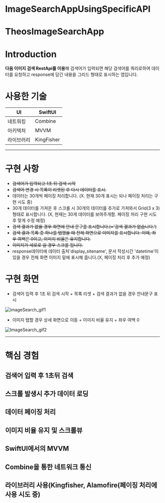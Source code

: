 # ImageSearchAppUsingSpecificAPI

# TheosImageSearchApp


# Introduction

**다음 이미지 검색 RestApi를 이용**해 검색어가 입력되면 해당 검색어를 쿼리로하여 데이터를 요청하고 response에 담긴 내용을 그리드 형태로 표시하는 앱입니다. 


# 사용한 기술

| UI | SwiftUI |
| --- | --- |
| 네트워킹 | Combine |
| 아키텍처 | MVVM |
| 라이브러리 | KingFisher |

---

# 구현 사항

- ~~검색어가 입력되고 1초 뒤 검색 시작~~
- ~~검색어 변경 시 목록이 리셋된 후 다시 데이터를 표시.~~
- 데이터는 30개씩 페이징 처리합니다. (X. 현재 30개 표시는 되나 페이징 처리는 구현 시도 중)
- 30개 데이터를 가져온 후 스크롤 시 30개의 데이터를 추가로 가져와서 Grid(3 x 3)형태로 표시합니다. (X, 현재는 30게 데이터를 보여주개함. 페이징 처리 구현 시도 후 맞게 수정 예정)
- ~~검색 결과가 없을 경우 화면에 안내 문구를 표시합니다.(='검색 결과가 없습니다.')~~
- ~~검색 결과 목록 중 하나를 탭했을 때 전체 화면으로 이미지를 표시합니다. 이때, 좌우 여백은 0이고, 이미지 비율은 유지합니다.~~
- ~~이미지가 세로로 길 경우 스크롤 됩니다.~~
- response데이터에 데이터 출처'display_sitename', 문서 작성시간 'datetime'이 있을 경우 전체 화면 이미지 밑에 표시해 줍니다.(X, 페이징 처리 후 추가 예정)



# 구현 화면
- 검색어 입력 후 1초 뒤 검색 시작 + 목록 리셋 + 검색 결과가 없을 경우 안내문구 표시


![imageSearch_gif1](https://user-images.githubusercontent.com/39648822/162124451-800c5973-c795-4123-8357-d7ddbb366c1a.gif)

- 이미지 탭할 경우 상세 화면으로 이동 + 이미지 비율 유지 + 좌우 여백 0


![ImageSearch_gif2](https://user-images.githubusercontent.com/39648822/162124737-efbb8be8-514d-4411-82c7-21ae161d8c40.gif)

---

# 핵심 경험
## 검색어 입력 후 1초뒤 검색

## 스크롤 발생시 추가 데이터 로딩

## 데이터 페이징 처리

## 이미지 비율 유지 및 스크롤뷰

## SwiftUI에서의 MVVM

## Combine을 통한 네트워크 통신

## 라이브러리 사용(Kingfisher, Alamofire(페이징 처리에 사용 시도 중)



